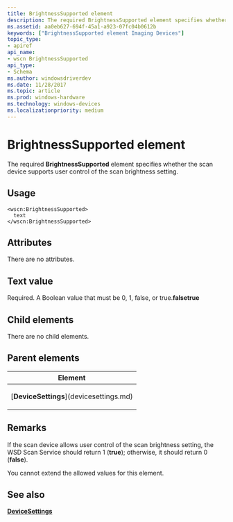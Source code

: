 ```yaml
---
title: BrightnessSupported element
description: The required BrightnessSupported element specifies whether the scan device supports user control of the scan brightness setting.
ms.assetid: aa0eb627-694f-45a1-a923-07fc04b0612b
keywords: ["BrightnessSupported element Imaging Devices"]
topic_type:
- apiref
api_name:
- wscn BrightnessSupported
api_type:
- Schema
ms.author: windowsdriverdev
ms.date: 11/28/2017
ms.topic: article
ms.prod: windows-hardware
ms.technology: windows-devices
ms.localizationpriority: medium
---
```


# BrightnessSupported element


The required **BrightnessSupported** element specifies whether the scan device supports user control of the scan brightness setting.

Usage
-----

``` syntax
<wscn:BrightnessSupported>
  text
</wscn:BrightnessSupported>
```

Attributes
----------

There are no attributes.

Text value
----------

Required. A Boolean value that must be 0, 1, false, or true.**falsetrue**

## Child elements


There are no child elements.

## Parent elements


<table>
<colgroup>
<col width="100%" />
</colgroup>
<thead>
<tr class="header">
<th>Element</th>
</tr>
</thead>
<tbody>
<tr class="odd">
<td><p>[<strong>DeviceSettings</strong>](devicesettings.md)</p></td>
</tr>
</tbody>
</table>

Remarks
-------

If the scan device allows user control of the scan brightness setting, the WSD Scan Service should return 1 (**true**); otherwise, it should return 0 (**false**).

You cannot extend the allowed values for this element.

## <span id="see_also"></span>See also


[**DeviceSettings**](devicesettings.md)

 

 







